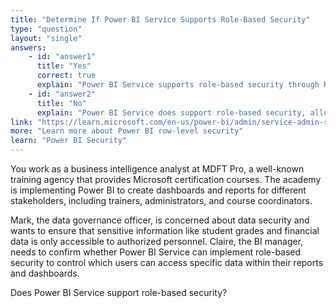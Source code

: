 ```yaml
---
title: "Determine If Power BI Service Supports Role-Based Security"
type: "question"
layout: "single"
answers:
    - id: "answer1"
      title: "Yes"
      correct: true
      explain: "Power BI Service supports role-based security through Row-Level Security (RLS) and workspace roles, allowing administrators to control data access based on user roles and permissions."
    - id: "answer2"
      title: "No"
      explain: "Power BI Service does support role-based security, allowing administrators to assign users to specific roles that control access to data and determine what information users can see in reports and dashboards."
link: "https://learn.microsoft.com/en-us/power-bi/admin/service-admin-rls"
more: "Learn more about Power BI row-level security"
learn: "Power BI Security"
---
```


You work as a business intelligence analyst at MDFT Pro, a well-known training agency that provides Microsoft certification courses. The academy is implementing Power BI to create dashboards and reports for different stakeholders, including trainers, administrators, and course coordinators.

Mark, the data governance officer, is concerned about data security and wants to ensure that sensitive information like student grades and financial data is only accessible to authorized personnel. Claire, the BI manager, needs to confirm whether Power BI Service can implement role-based security to control which users can access specific data within their reports and dashboards.

Does Power BI Service support role-based security?